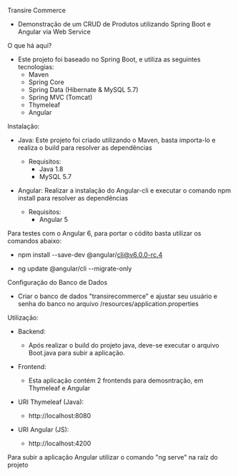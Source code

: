 Transire Commerce

 - Demonstração de um CRUD de Produtos utilizando Spring Boot e Angular via Web Service

O que há aqui?
 - Este projeto foi baseado no Spring Boot, e utiliza as seguintes tecnologias:
    - Maven
    - Spring Core
    - Spring Data (Hibernate & MySQL 5.7)
    - Spring MVC (Tomcat)
    - Thymeleaf
    - Angular
    
Instalação:
 - Java: Este projeto foi criado utilizando o Maven, basta importa-lo e realiza o build para resolver as dependências
   - Requisitos:
     - Java 1.8
     - MySQL 5.7

 - Angular: Realizar a instalação do Angular-cli e executar o comando npm install para resolver as dependências
   - Requisitos:
     - Angular 5
   
 Para testes com o Angular 6, para portar o códito basta utilizar os comandos abaixo:
 
  - npm install --save-dev @angular/cli@v6.0.0-rc.4
 
  - ng update @angular/cli --migrate-only
 
Configuração do Banco de Dados 

 - Criar o banco de dados "transirecommerce" e ajustar seu usuário e senha do banco no arquivo /resources/application.properties

Utilização:

 - Backend:
   - Após realizar o build do projeto java, deve-se executar o arquivo Boot.java para subir a aplicação.
 
 - Frontend:
   - Esta aplicação contém 2 frontends para demosntração, em Thymeleaf e Angular

 - URI Thymeleaf (Java):
   - http://localhost:8080

 - URI Angular (JS):
   - http://localhost:4200

Para subir a aplicação Angular utilizar o comando "ng serve" na raíz do projeto

 
 
  
